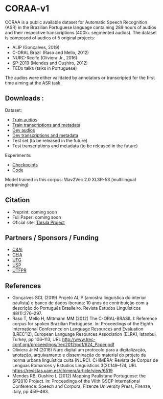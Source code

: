 # CORAA-v1

CORAA is a public available dataset for Automatic Speech Recognition (ASR) in the Brazilian Portuguese language containing 289 hours of audios and their respective transcriptions (400k+ segmented audios). The dataset is composed of audios of 5 original projects:

- ALIP (Gonçalves, 2019)
- C-ORAL Brazil (Raso and Mello, 2012)
- NURC-Recife (Oliviera Jr., 2016)
- SP-2010 (Mendes and Oushiro, 2012)
- TEDx talks (talks in Portuguese)

The audios were either validated by annotators or transcripted for the first time aiming at the ASR task.

## Downloads : 

Dataset:

- [Train audios](https://drive.google.com/file/d/144n95PykJVrL8aNvHSL5MTuxfzXYC6l7/view?usp=sharing)
- [Train transcriptions and metadata](https://drive.google.com/file/d/14hhOguM8xVBSjGXE8FK7h5uTAPt1yjmG/view?usp=sharing)
- [Dev audios](https://drive.google.com/file/d/1VKzBCnLjsEZ87xKFqqJUemsbjg70Qq_q/view?usp=sharing)
- [Dev transcriptions and metadata](https://drive.google.com/file/d/1tmE4nWJuqNC-yRLo5QhMXkTgB65J3EOY/view?usp=sharing)
- Test set (to be released in the future)
- Test transcriptions and metadata (to be released in the future)

Experiments:

- [Checkpoints ](https://drive.google.com/drive/folders/10JkbCzYypZtCz1nHY5rBoBM1r66P3p3j?usp=sharing)
- [Code](https://github.com/Edresson/Wav2Vec-Wrapper)

Model trained in this corpus: Wav2Vec 2.0 XLSR-53 (multilingual pretraining)

## Citation

- Preprint: coming soon
- Full Paper: coming soon
- Oficial site: [Tarsila Project](https://sites.google.com/view/tarsila-c4ai/)

## Partners / Sponsors / Funding

- [C4AI](https://c4ai.inova.usp.br/pt/home-2/)
- [CEIA](https://centrodeia.org/)
- [UFG](https://www.ufg.br/)
- [USP](https://www5.usp.br/)
- [UTFPR](http://www.utfpr.edu.br/)

## References

- Gonçalves SCL (2019) Projeto ALIP (amostra linguística do interior paulista) e banco de dados iboruna: 10 anos de contribuição com a descrição do Português Brasileiro. Revista Estudos Linguísticos 48(1):276–297.
- Raso T, Mello H, Mittmann MM (2012) The C-ORAL-BRASIL I: Reference corpus for spoken Brazilian Portuguese. In: Proceedings of the Eighth International Conference on Language Resources and Evaluation (LREC’12), European Language Resources Association (ELRA), Istanbul, Turkey, pp 106–113, URL http://www.lrec-conf.org/proceedings/lrec2012/pdf/624_Paper.pdf
- Oliviera Jr M (2016) Nurc digital um protocolo para a digitalização, anotação, arquivamento e disseminação do material do projeto da norma urbana linguística culta (NURC). CHIMERA: Revista de Corpus de Lenguas Romances y Estudios Linguísticos 3(2):149–174, URL https://revistas.uam.es/chimera/article/view/6519
- Mendes RB, Oushiro L (2012) Mapping Paulistano Portuguese: the SP2010 Project. In: Proceedings of the VIIth GSCP International Conference: Speech and Corpora, Fizenze University Press, Firenze, Italy, pp 459–463.
